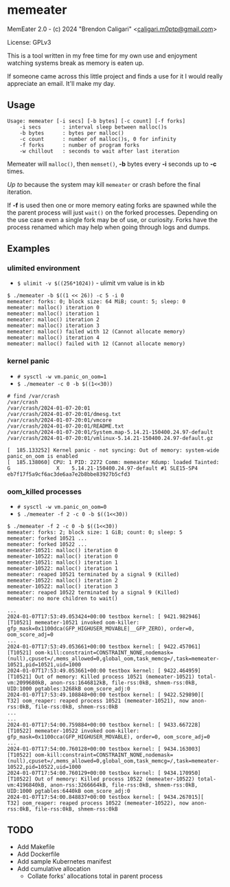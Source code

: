 # memeater

MemEater 2.0 - (c) 2024 "Brendon Caligari" \<caligari.m0ptp@gmail.com\>

License: GPLv3

This is a tool written in my free time for my own use and enjoyment watching
systems break as memory is eaten up.

If someone came across this little project and finds a use for it I would
really appreciate an email.  It'll make my day.

## Usage

```
Usage: memeater [-i secs] [-b bytes] [-c count] [-f forks]
    -i secs       : interval sleep between malloc()s
    -b bytes      : bytes per malloc()
    -c count      : number of malloc()s, 0 for infinity
    -f forks      : number of program forks
    -w chillout   : seconds to wait after last iteration
```

Memeater will `malloc()`, then `memset()`, **-b** bytes every **-i** seconds up
to **-c** times. 

*Up to* because the system may kill `memeater` or crash before the final
iteration.

If **-f** is used then one or more memory eating forks are spawned while the
the parent process will just `wait()` on the forked processes.  Depending on the
use case even a single fork may be of use, or curiosity.  Forks have the process
renamed which may help when going through logs and dumps.

## Examples

### ulimited environment

* `$ ulimit -v $((256*1024))` - ulimit vm value is in kb

```
$ ./memeater -b $((1 << 26)) -c 5 -i 0
memeater: forks: 0; block size: 64 MiB; count: 5; sleep: 0
memeater: malloc() iteration 0
memeater: malloc() iteration 1
memeater: malloc() iteration 2
memeater: malloc() iteration 3
memeater: malloc() failed with 12 (Cannot allocate memory)
memeater: malloc() iteration 4
memeater: malloc() failed with 12 (Cannot allocate memory)
```

### kernel panic 

* `# sysctl -w vm.panic_on_oom=1`
* `$ ./memeater -c 0 -b $((1<<30))`

```
# find /var/crash
/var/crash
/var/crash/2024-01-07-20:01
/var/crash/2024-01-07-20:01/dmesg.txt
/var/crash/2024-01-07-20:01/vmcore
/var/crash/2024-01-07-20:01/README.txt
/var/crash/2024-01-07-20:01/System.map-5.14.21-150400.24.97-default
/var/crash/2024-01-07-20:01/vmlinux-5.14.21-150400.24.97-default.gz
```

```
[  185.133252] Kernel panic - not syncing: Out of memory: system-wide panic_on_oom is enabled 
[  185.138060] CPU: 1 PID: 2272 Comm: memeater Kdump: loaded Tainted: G               X    5.14.21-150400.24.97-default #1 SLE15-SP4 eb7f17f5a9cf6ac3de6aa7e2b8bbe83927b5cfd3
```

### oom_killed processes

* `# sysctl -w vm.panic_on_oom=0`
* `$ ./memeater -f 2 -c 0 -b $((1<<30))`

```
$ ./memeater -f 2 -c 0 -b $((1<<30))
memeater: forks: 2; block size: 1 GiB; count: 0; sleep: 5
memeater: forked 10521 ...
memeater: forked 10522 ...
memeater-10521: malloc() iteration 0
memeater-10522: malloc() iteration 0
memeater-10521: malloc() iteration 1
memeater-10522: malloc() iteration 1
memeater: reaped 10521 terminated by a signal 9 (Killed)
memeater-10522: malloc() iteration 2
memeater-10522: malloc() iteration 3
memeater: reaped 10522 terminated by a signal 9 (Killed)
memeater: no more children to wait()
```

```
...
2024-01-07T17:53:49.053424+00:00 testbox kernel: [ 9421.982946][T10521] memeater-10521 invoked oom-killer: gfp_mask=0x1100dca(GFP_HIGHUSER_MOVABLE|__GFP_ZERO), order=0, oom_score_adj=0
...
2024-01-07T17:53:49.053661+00:00 testbox kernel: [ 9422.457061][T10521] oom-kill:constraint=CONSTRAINT_NONE,nodemask=(null),cpuset=/,mems_allowed=0,global_oom,task_memcg=/,task=memeater-10521,pid=10521,uid=1000
2024-01-07T17:53:49.053661+00:00 testbox kernel: [ 9422.464959][T10521] Out of memory: Killed process 10521 (memeater-10521) total-vm:2099680kB, anon-rss:1646812kB, file-rss:0kB, shmem-rss:0kB, UID:1000 pgtables:3268kB oom_score_adj:0
2024-01-07T17:53:49.108848+00:00 testbox kernel: [ 9422.529890][   T32] oom_reaper: reaped process 10521 (memeater-10521), now anon-rss:0kB, file-rss:0kB, shmem-rss:0kB
...
...
2024-01-07T17:54:00.759884+00:00 testbox kernel: [ 9433.667228][T10522] memeater-10522 invoked oom-killer: gfp_mask=0x1100cca(GFP_HIGHUSER_MOVABLE), order=0, oom_score_adj=0
...
2024-01-07T17:54:00.760128+00:00 testbox kernel: [ 9434.163003][T10522] oom-kill:constraint=CONSTRAINT_NONE,nodemask=(null),cpuset=/,mems_allowed=0,global_oom,task_memcg=/,task=memeater-10522,pid=10522,uid=1000
2024-01-07T17:54:00.760129+00:00 testbox kernel: [ 9434.170950][T10522] Out of memory: Killed process 10522 (memeater-10522) total-vm:4196840kB, anon-rss:3266664kB, file-rss:0kB, shmem-rss:0kB, UID:1000 pgtables:6440kB oom_score_adj:0
2024-01-07T17:54:00.848837+00:00 testbox kernel: [ 9434.267015][   T32] oom_reaper: reaped process 10522 (memeater-10522), now anon-rss:0kB, file-rss:0kB, shmem-rss:0kB
```

## TODO

* Add Makefile
* Add Dockerfile
* Add sample Kubernetes manifest
* Add cumulative allocation
    * Collate forks' allocations total in parent process